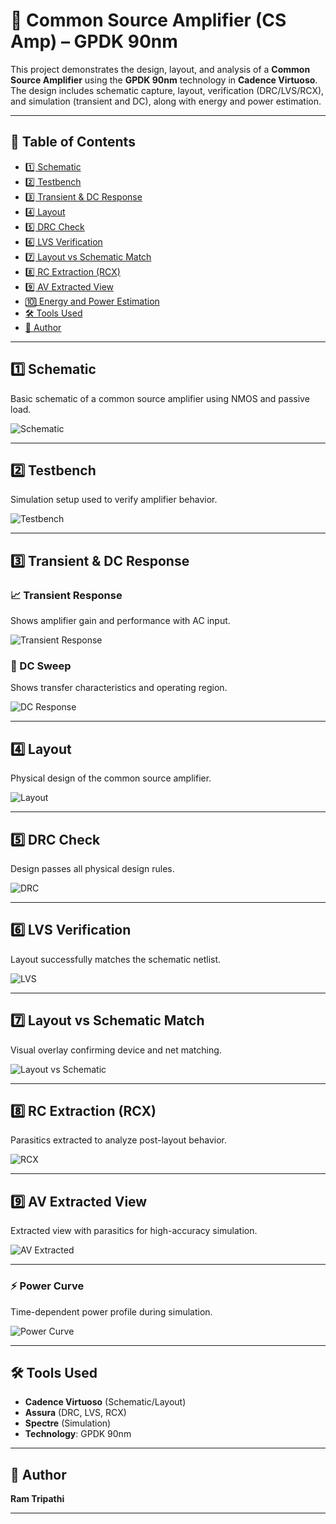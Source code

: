 # 📘 Common Source Amplifier (CS Amp) – GPDK 90nm

This project demonstrates the design, layout, and analysis of a **Common Source Amplifier** using the **GPDK 90nm** technology in **Cadence Virtuoso**. The design includes schematic capture, layout, verification (DRC/LVS/RCX), and simulation (transient and DC), along with energy and power estimation.

---

## 📂 Table of Contents

- [1️⃣ Schematic](#1️⃣-schematic)
- [2️⃣ Testbench](#2️⃣-testbench)
- [3️⃣ Transient & DC Response](#3️⃣-transient--dc-response)
- [4️⃣ Layout](#4️⃣-layout)
- [5️⃣ DRC Check](#5️⃣-drc-check)
- [6️⃣ LVS Verification](#6️⃣-lvs-verification)
- [7️⃣ Layout vs Schematic Match](#7️⃣-layout-vs-schematic-match)
- [8️⃣ RC Extraction (RCX)](#8️⃣-rc-extraction-rcx)
- [9️⃣ AV Extracted View](#9️⃣-av-extracted-view)
- [🔟 Energy and Power Estimation](#🔟-energy-and-power-estimation)
- [🛠 Tools Used](#🛠-tools-used)
- [👤 Author](#👤-author)

---

## 1️⃣ Schematic

Basic schematic of a common source amplifier using NMOS and passive load.

![Schematic](./Common_source_amplifier_schematic.png)

---

## 2️⃣ Testbench

Simulation setup used to verify amplifier behavior.

![Testbench](./CS_Amp_tb.png)

---

## 3️⃣ Transient & DC Response

### 📈 Transient Response

Shows amplifier gain and performance with AC input.

![Transient Response](./Transient_Response_CS_amp.png)

### 🧾 DC Sweep

Shows transfer characteristics and operating region.

![DC Response](./dc_response.png)

---

## 4️⃣ Layout

Physical design of the common source amplifier.

![Layout](./Lyout_CS_Amp.png)

---

## 5️⃣ DRC Check

Design passes all physical design rules.

![DRC](./No_DRC_CS_amp.png)

---

## 6️⃣ LVS Verification

Layout successfully matches the schematic netlist.

![LVS](./LVS_Run_CS_Amp.png)

---

## 7️⃣ Layout vs Schematic Match

Visual overlay confirming device and net matching.

![Layout vs Schematic](./Layout_and_schematic_match_CS_amp.png)

---

## 8️⃣ RC Extraction (RCX)

Parasitics extracted to analyze post-layout behavior.

![RCX](./RCX_Run_CS_Amp.png)

---

## 9️⃣ AV Extracted View

Extracted view with parasitics for high-accuracy simulation.

![AV Extracted](./AV_Extracted_view_CS_Amp.png)

---


### ⚡ Power Curve

Time-dependent power profile during simulation.

![Power Curve](./Power_Curve.png)

---

## 🛠 Tools Used

- **Cadence Virtuoso** (Schematic/Layout)
- **Assura** (DRC, LVS, RCX)
- **Spectre** (Simulation)
- **Technology**: GPDK 90nm

---

## 👤 Author

**Ram Tripathi**

---

